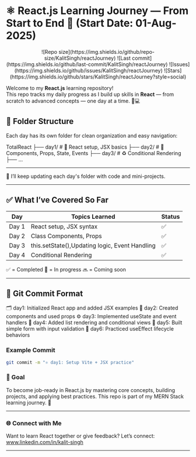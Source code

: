 # ⚛️ React.js Learning Journey — From Start to End 🚀 (Start Date: 01-Aug-2025)

<p align="center">
  ![Repo size](https://img.shields.io/github/repo-size/KalitSingh/reactJourney)
  ![Last commit](https://img.shields.io/github/last-commit/KalitSingh/reactJourney)
  ![Issues](https://img.shields.io/github/issues/KalitSingh/reactJourney)
  ![Stars](https://img.shields.io/github/stars/KalitSingh/reactJourney?style=social)
</p>



Welcome to my **React.js** learning repository!  
This repo tracks my daily progress as I build up skills in **React** — from scratch to advanced concepts — one day at a time. 🧠💻

## 📁 Folder Structure
Each day has its own folder for clean organization and easy navigation:

TotalReact
├── day1/ # 🚀 React setup, JSX basics
├── day2/ # 🔁 Components, Props, State, Events
├── day3/ # ♻️  Conditional Rendering
├── ...

---


📝 I’ll keep updating each day's folder with code and mini-projects.

---

## ✅ What I’ve Covered So Far

| Day   | Topics Learned                                           | Status |
|-------|----------------------------------------------------------|--------|
| Day 1 | React setup, JSX syntax                                  | ✅     |
| Day 2 | Class Components, Props                                  | ✅     |
| Day 3 | this.setState(),Updating logic, Event Handling           | ✅     |
| Day 4 | Conditional Rendering                                    | ✅     |


✅ = Completed 
🔄 = In progress
🔜 = Coming soon

---

## 🧾 Git Commit Format

🗂️ day1: Initialized React app and added JSX examples
🔧 day2: Created components and used props
⚙️ day3: Implemented useState and event handlers
🔁 day4: Added list rendering and conditional views
🧪 day5: Built simple form with input validation
🔬 day6: Practiced useEffect lifecycle behaviors


### Example Commit
```bash
git commit -m "⚛️ day1: Setup Vite + JSX practice"
```
### 📌 Goal
To become job-ready in React.js by mastering core concepts, building projects, and applying best practices.
This repo is part of my MERN Stack learning journey. 🌟

---

### 🌐 Connect with Me
Want to learn React together or give feedback?
Let’s connect: www.linkedin.com/in/kalit-singh

---
